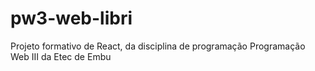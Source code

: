 # pw3-web-libri
Projeto formativo de React,  da disciplina de programação Programação Web III da Etec de Embu
